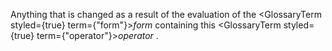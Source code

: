  



Anything that is changed as a result of the evaluation of the <GlossaryTerm styled={true} term={"form"}><i>form</i></GlossaryTerm> containing this <GlossaryTerm styled={true} term={"operator"}><i>operator</i></GlossaryTerm> . 



